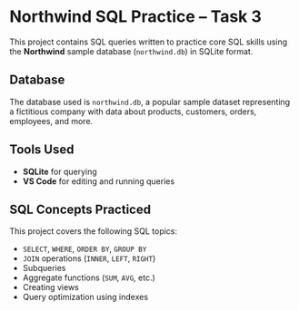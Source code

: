 # Northwind SQL Practice – Task 3

This project contains SQL queries written to practice core SQL skills using the **Northwind** sample database (`northwind.db`) in SQLite format.

## Database

The database used is `northwind.db`, a popular sample dataset representing a fictitious company with data about products, customers, orders, employees, and more.

## Tools Used

- **SQLite** for querying
- **VS Code** for editing and running queries

## SQL Concepts Practiced

This project covers the following SQL topics:

- `SELECT`, `WHERE`, `ORDER BY`, `GROUP BY`
- `JOIN` operations (`INNER`, `LEFT`, `RIGHT`)
- Subqueries
- Aggregate functions (`SUM`, `AVG`, etc.)
- Creating views
- Query optimization using indexes
